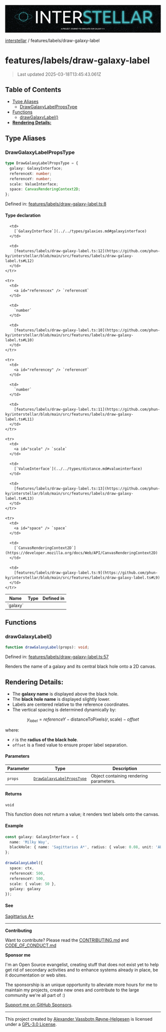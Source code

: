 <div>
  <img alt="SPECCER logo" src="https://raw.githubusercontent.com/phun-ky/interstellar/main/public/interstellar-header.png" style="max-height:120px;" />
</div>

[interstellar](../../README.md) / features/labels/draw-galaxy-label

# features/labels/draw-galaxy-label

> Last updated 2025-03-18T13:45:43.061Z

## Table of Contents

- [Type Aliases](#type-aliases)
  - [DrawGalaxyLabelPropsType](#drawgalaxylabelpropstype)
- [Functions](#functions)
  - [drawGalaxyLabel()](#drawgalaxylabel)
- [**Rendering Details:**](#rendering-details)

## Type Aliases

### DrawGalaxyLabelPropsType

```ts
type DrawGalaxyLabelPropsType = {
  galaxy: GalaxyInterface;
  referenceX: number;
  referenceY: number;
  scale: ValueInterface;
  space: CanvasRenderingContext2D;
};
```

Defined in:
[features/labels/draw-galaxy-label.ts:8](https://github.com/phun-ky/interstellar/blob/main/src/features/labels/draw-galaxy-label.ts#L8)

#### Type declaration

<table>
  <thead>
    <tr>
      <th>Name</th>
      <th>Type</th>
      <th>Defined in</th>
    </tr>
  </thead>

  <tbody>
    <tr>
      <td>
        <a id="galaxy" /> `galaxy`
      </td>

      <td>
        [`GalaxyInterface`](../../types/galaxies.md#galaxyinterface)
      </td>

      <td>
        [features/labels/draw-galaxy-label.ts:12](https://github.com/phun-ky/interstellar/blob/main/src/features/labels/draw-galaxy-label.ts#L12)
      </td>
    </tr>

    <tr>
      <td>
        <a id="referencex" /> `referenceX`
      </td>

      <td>
        `number`
      </td>

      <td>
        [features/labels/draw-galaxy-label.ts:10](https://github.com/phun-ky/interstellar/blob/main/src/features/labels/draw-galaxy-label.ts#L10)
      </td>
    </tr>

    <tr>
      <td>
        <a id="referencey" /> `referenceY`
      </td>

      <td>
        `number`
      </td>

      <td>
        [features/labels/draw-galaxy-label.ts:11](https://github.com/phun-ky/interstellar/blob/main/src/features/labels/draw-galaxy-label.ts#L11)
      </td>
    </tr>

    <tr>
      <td>
        <a id="scale" /> `scale`
      </td>

      <td>
        [`ValueInterface`](../../types/distance.md#valueinterface)
      </td>

      <td>
        [features/labels/draw-galaxy-label.ts:13](https://github.com/phun-ky/interstellar/blob/main/src/features/labels/draw-galaxy-label.ts#L13)
      </td>
    </tr>

    <tr>
      <td>
        <a id="space" /> `space`
      </td>

      <td>
        [`CanvasRenderingContext2D`](https://developer.mozilla.org/docs/Web/API/CanvasRenderingContext2D)
      </td>

      <td>
        [features/labels/draw-galaxy-label.ts:9](https://github.com/phun-ky/interstellar/blob/main/src/features/labels/draw-galaxy-label.ts#L9)
      </td>
    </tr>

  </tbody>
</table>

## Functions

### drawGalaxyLabel()

```ts
function drawGalaxyLabel(props): void;
```

Defined in:
[features/labels/draw-galaxy-label.ts:57](https://github.com/phun-ky/interstellar/blob/main/src/features/labels/draw-galaxy-label.ts#L57)

Renders the name of a galaxy and its central black hole onto a 2D canvas.

## **Rendering Details:**

- The **galaxy name** is displayed above the black hole.
- The **black hole name** is displayed slightly lower.
- Labels are centered relative to the reference coordinates.
- The vertical spacing is determined dynamically by:

$$
y_{label} = referenceY - \text{distanceToPixels}(r, \text{scale}) - offset
$$

where:

- $r$ is the **radius of the black hole**.
- `offset` is a fixed value to ensure proper label separation.

#### Parameters

| Parameter | Type                                                                        | Description                             |
| --------- | --------------------------------------------------------------------------- | --------------------------------------- |
| `props`   | [`DrawGalaxyLabelPropsType`](draw-galaxy-label.md#drawgalaxylabelpropstype) | Object containing rendering parameters. |

#### Returns

`void`

This function does not return a value; it renders text labels onto the canvas.

#### Example

```ts
const galaxy: GalaxyInterface = {
  name: 'Milky Way',
  blackHole: { name: 'Sagittarius A*', radius: { value: 0.08, unit: 'AU' } }
};

drawGalaxyLabel({
  space: ctx,
  referenceX: 500,
  referenceY: 500,
  scale: { value: 50 },
  galaxy: galaxy
});
```

#### See

[Sagittarius A\*](https://en.wikipedia.org/wiki/Sagittarius_A*)

---

**Contributing**

Want to contribute? Please read the
[CONTRIBUTING.md](https://github.com/phun-ky/interstellar/blob/main/CONTRIBUTING.md)
and
[CODE_OF_CONDUCT.md](https://github.com/phun-ky/interstellar/blob/main/CODE_OF_CONDUCT.md)

**Sponsor me**

I'm an Open Source evangelist, creating stuff that does not exist yet to help
get rid of secondary activities and to enhance systems already in place, be it
documentation or web sites.

The sponsorship is an unique opportunity to alleviate more hours for me to
maintain my projects, create new ones and contribute to the large community
we're all part of :)

[Support me on GitHub Sponsors](https://github.com/sponsors/phun-ky).

---

This project created by [Alexander Vassbotn Røyne-Helgesen](http://phun-ky.net)
is licensed under a
[GPL-3.0 License](https://choosealicense.com/licenses/gpl-3.0/).
